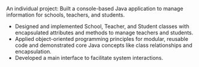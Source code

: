 An individual project: Built a console-based Java application to manage information for schools, teachers, and students.
-	Designed and implemented School, Teacher, and Student classes with encapsulated attributes and methods to manage teachers and students.  
-	Applied object-oriented programming principles for modular, reusable code and demonstrated core Java concepts like class relationships and encapsulation.  
-	Developed a main interface to facilitate system interactions.  
